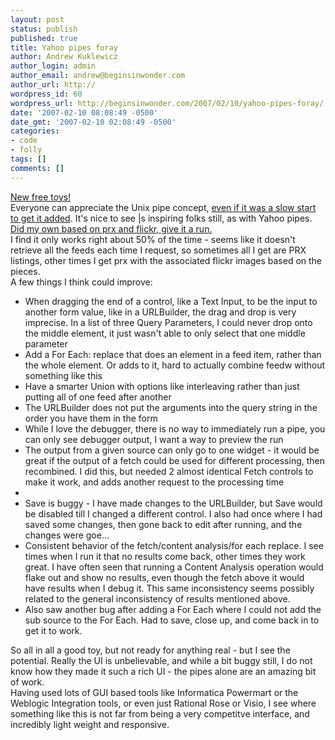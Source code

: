 ```yaml
---
layout: post
status: publish
published: true
title: Yahoo pipes foray
author: Andrew Kuklewicz
author_login: admin
author_email: andrew@beginsinwonder.com
author_url: http://
wordpress_id: 60
wordpress_url: http://beginsinwonder.com/2007/02/10/yahoo-pipes-foray/
date: '2007-02-10 08:08:49 -0500'
date_gmt: '2007-02-10 02:08:49 -0500'
categories:
- code
- folly
tags: []
comments: []
---
```

<p><a href="http://pipes.yahoo.com">New free toys!</a><br />
Everyone can appreciate the Unix pipe concept, <a href="http://cm.bell-labs.com/cm/cs/who/dmr/hist.html">even if it was a slow start to get it added</a>. It's nice to see |s inspiring folks still, as with Yahoo pipes.<br />
<a href="http://pipes.yahoo.com/pipes/CBY_2Ui42xG8yCYUr_ymrA">Did my own based on prx and flickr, give it a run.</a><br />
I find it only works right about 50% of the time - seems like it doesn't retrieve all the feeds each time I request, so sometimes all I get are PRX  listings, other times I get prx with the associated flickr images based on the pieces.<br />
A few things I think could improve:</p>
<ul>
<li>When dragging the end of a control, like a Text Input, to be the input to another form value, like in a URLBuilder, the drag and drop is very imprecise.  In a list of three Query Parameters, I could never drop onto the middle element, it just wasn't able to only select that one middle parameter</li>
<li>Add a For Each: replace that does an element in a feed item, rather than the whole element. Or adds to it, hard to actually combine feedw without something like this</li>
<li>Have a smarter Union with options like interleaving rather than just putting all of one feed after another</li>
<li>The URLBuilder does not put the arguments into the query string in the order you have them in the form</li>
<li>While I love the debugger, there is no way to immediately run a pipe, you can only see debugger output, I want a way to preview the run</li>
<li>The output from a given source can only go to one widget - it would be great if the output of a fetch could be used for different processing, then recombined.  I did this, but needed 2 almost identical Fetch controls to make it work, and adds another request to the processing time
<li>
<li>Save is buggy - I have made changes to the URLBuilder, but Save would be disabled till I changed a different control.  I also had once where I had saved some changes, then gone back to edit after running, and the changes were goe...</li>
<li>Consistent behavior of the fetch/content analysis/for each replace.  I see times when I run it that no results come back, other times they work great.  I have often seen that running a Content Analysis operation would flake out and show no results, even though the fetch above it would have results when I debug it.  This same inconsistency seems possibly related to the general inconsistency of results mentioned above.</li>
<li>Also saw another bug after adding a For Each where I could not add the sub source to the For Each.  Had to save, close up, and come back in to get it to work.</li>
</ul>
<p>So all in all a good toy, but not ready for anything real - but I see the potential.  Really the UI is unbelievable, and while a bit buggy still, I do not know how they made it such a rich UI - the pipes alone are an amazing bit of work.<br />
Having used lots of GUI based tools like Informatica Powermart or the Weblogic Integration tools, or even just Rational Rose or Visio, I see where something like this is not far from being a very competitve interface, and incredibly light weight and responsive.<!--9b4fe5d49e8d88501d5b33b7db4f9c44--><!--ff1d3519715a267f3badf2ac0d9c94b2--><!--a5acc83603b036c1017624cbca6516c7--><!--5d2aa96b38b47fc59ea377622967057d--></p>
